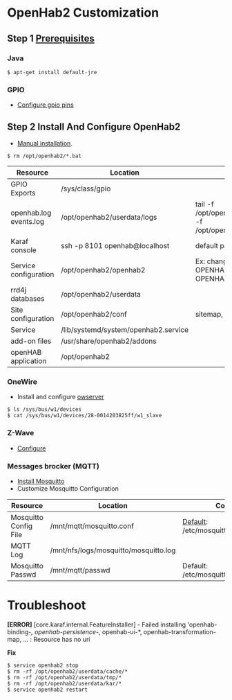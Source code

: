 # OpenHab2 Customization

## Step 1 [Prerequisites](http://docs.openhab.org/installation/index.html#prerequisites)

### Java

~~~
$ apt-get install default-jre
~~~

### GPIO

- [Configure gpio pins](https://github.com/div-co/home_automation/tree/master/beaglebone#configure-u-boot-cape)

## Step 2 Install And Configure OpenHab2

- [Manual installation](http://docs.openhab.org/installation/linux.html#manual-installation).

~~~
$ rm /opt/openhab2/*.bat
~~~

| Resource | Location | Comment |
|---|---|---|
| GPIO Exports | /sys/class/gpio | |
| openhab.log<br>events.log | /opt/openhab2/userdata/logs | tail -f /opt/openhab2/userdata/logs/openhab.log -f /opt/openhab2/userdata/logs/events.log |
| Karaf console | ssh -p 8101 openhab@localhost | default pass: habopen |
| Service configuration | /opt/openhab2/openhab2 | Ex: change http/https port<br>OPENHAB_HTTP_PORT=1080<br>OPENHAB_HTTPS_PORT=50443 |
| rrd4j databases | /opt/openhab2/userdata |  |
| Site configuration | /opt/openhab2/conf | sitemap, items, things, etc. |
| Service | /lib/systemd/system/openhab2.service |  |
| add-on files | /usr/share/openhab2/addons |  |
| openHAB application | /opt/openhab2 |  |

### OneWire

- Install and configure [owserver](https://github.com/div-co/home_automation/tree/master/debian/owfs)

~~~
$ ls /sys/bus/w1/devices
$ cat /sys/bus/w1/devices/28-0014203825ff/w1_slave
~~~

### Z-Wave

- [Configure](https://github.com/div-co/home_automation/blob/master/openhab/zwave.md)

### Messages brocker (MQTT)

- [Install Mosquitto](https://github.com/div-co/home_automation/tree/master/debian/mqtt)
- Customize Mosquitto Configuration

| Resource | Location | Comment |
|---|---|---|
| Mosquitto Config File | /mnt/mqtt/mosquitto.conf | [Default](https://mosquitto.org/man/mosquitto_passwd-1.html): /etc/mosquitto/mosquitto.conf |
| MQTT Log | /mnt/nfs/logs/mosquitto/mosquitto.log |  |
| Mosquitto Passwd | /mnt/mqtt/passwd | Default: /etc/mosquitto/passwd |

# Troubleshoot

**[ERROR]** [core.karaf.internal.FeatureInstaller] - Failed installing 'openhab-binding-*, openhab-persistence-*, openhab-ui-*, openhab-transformation-map, ... : Resource has no uri

**Fix**

~~~
$ service openhab2 stop
$ rm -rf /opt/openhab2/userdata/cache/*
$ rm -rf /opt/openhab2/userdata/tmp/*
$ rm -rf /opt/openhab2/userdata/kar/*
$ service openhab2 restart
~~~

